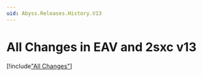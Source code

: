 ```yaml
---
uid: Abyss.Releases.History.V13
---
```


# All Changes in EAV and 2sxc v13

[!include["All Changes"](./_all13.md)]